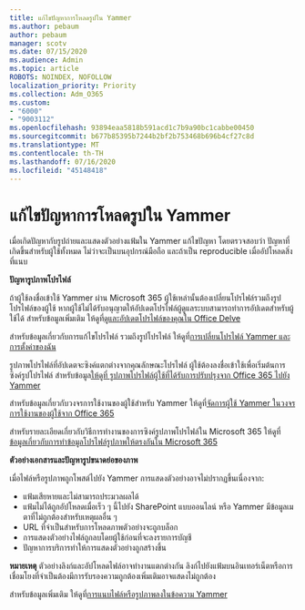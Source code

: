 ```yaml
---
title: แก้ไขปัญหาการโหลดรูปใน Yammer
ms.author: pebaum
author: pebaum
manager: scotv
ms.date: 07/15/2020
ms.audience: Admin
ms.topic: article
ROBOTS: NOINDEX, NOFOLLOW
localization_priority: Priority
ms.collection: Adm_O365
ms.custom:
- "6000"
- "9003112"
ms.openlocfilehash: 93894eaa5818b591acd1c7b9a90bc1cabbe00450
ms.sourcegitcommit: b677b85395b7244b2bf2b753468b696b4cf27c8d
ms.translationtype: MT
ms.contentlocale: th-TH
ms.lasthandoff: 07/16/2020
ms.locfileid: "45148418"
---
```

# <a name="troubleshoot-image-loading-issues-in-yammer"></a>แก้ไขปัญหาการโหลดรูปใน Yammer

เมื่อเกิดปัญหากับรูปถ่ายและแสดงตัวอย่างแฟ้มใน Yammer แก้ไขปัญหา โดยตรวจสอบว่า ปัญหาที่เกิดขึ้นสําหรับผู้ใช้ทั้งหมด ไม่ว่าจะเป็นบนอุปกรณ์มือถือ และถ้าเป็น reproducible เมื่ออัปโหลดสิ่งที่แนบ  

**ปัญหารูปภาพโปรไฟล์**  

ถ้าผู้ใช้ลงชื่อเข้าใช้ Yammer ผ่าน Microsoft 365 ผู้ใช้เหล่านั้นต้องเปลี่ยนโปรไฟล์รวมถึงรูปโปรไฟล์ของผู้ใช้ หากผู้ใช้ไม่ได้รับอนุญาตให้อัปเดตโปรไฟล์ผู้ดูแลระบบสามารถทําการอัปเดตสําหรับผู้ใช้ได้ สําหรับข้อมูลเพิ่มเติม ให้ดูที่[ดูและอัปเดตโปรไฟล์ของคุณใน Office Delve](https://support.microsoft.com/office/view-and-update-your-profile-in-office-delve-4e84343b-eedf-45a1-aeb9-8627ccca14ba)

สําหรับข้อมูลเกี่ยวกับการแก้ไขโปรไฟล์ รวมถึงรูปโปรไฟล์ ให้ดูที่[การเปลี่ยนโปรไฟล์ Yammer และการตั้งค่าของฉัน](https://support.microsoft.com/office/classic-yammer-change-my-yammer-profile-and-settings-a3aeca0e-de34-4897-9b59-de6516542851) 

รูปภาพโปรไฟล์ที่อัปเดตจะซิงค์แตกต่างจากคุณลักษณะโปรไฟล์ ผู้ใช้ต้องลงชื่อเข้าใช้เพื่อเริ่มต้นการซิงค์รูปโปรไฟล์ สําหรับข้อมูล[ให้ดูที่ รูปภาพโปรไฟล์ผู้ใช้ที่ได้รับการปรับปรุงจาก Office 365 ไปยัง Yammer](https://docs.microsoft.com/yammer/manage-yammer-users/manage-users-across-their-lifecycle#q-are-user-profile-pictures-updated-from-office-365-to-yammer)

สําหรับข้อมูลเกี่ยวกับวงจรการใช้งานของผู้ใช้สําหรับ Yammer ให้ดูที่[จัดการผู้ใช้ Yammer ในวงจรการใช้งานของผู้ใช้จาก Office 365](https://docs.microsoft.com/yammer/manage-yammer-users/manage-users-across-their-lifecycle)  

สําหรับรายละเอียดเกี่ยวกับวิธีการทํางานของการซิงค์รูปภาพโปรไฟล์ใน Microsoft 365 ให้ดูที่[ข้อมูลเกี่ยวกับการทําข้อมูลโปรไฟล์รูปภาพให้ตรงกันใน Microsoft 365](https://support.microsoft.com/office/information-about-profile-picture-synchronization-in-microsoft-365-20594d76-d054-4af4-a660-401133e3d48a)  

**ตัวอย่างเอกสารและปัญหารูปขนาดย่อของภาพ**  

เมื่อไฟล์หรือรูปภาพถูกโพสต์ไปยัง Yammer การแสดงตัวอย่างอาจไม่ปรากฏขึ้นเนื่องจาก: 

- แฟ้มเสียหายและไม่สามารถประมวลผลได้
- แฟ้มไม่ได้ถูกอัปโหลดเมื่อเร็ว ๆ นี้ไปยัง SharePoint แบบออนไลน์ หรือ Yammer มีข้อมูลเมตาที่ไม่ถูกต้องสําหรับเหตุผลอื่น ๆ
- URL ที่จําเป็นสําหรับการโหลดภาพตัวอย่างจะถูกบล็อก
- การแสดงตัวอย่างไฟล์ถูกลบโดยผู้ใช้ก่อนที่จะลงรายการบัญชี
- ปัญหาการบริการทําให้การแสดงตัวอย่างถูกสร้างขึ้น

**หมายเหตุ** ตัวอย่างลิงก์และอัปโหลดไฟล์อาจทํางานแตกต่างกัน ลิงก์ไปยังแฟ้มบนอินเทอร์เน็ตหรือการเชื่อมโยงที่จําเป็นต้องมีการรับรองความถูกต้องเพิ่มเติมอาจแสดงไม่ถูกต้อง

สําหรับข้อมูลเพิ่มเติม ให้ดูที่[การแนบไฟล์หรือรูปภาพลงในข้อความ Yammer](https://support.microsoft.com/office/attach-a-file-or-image-to-a-yammer-message-f576d4d1-ad66-4ce4-9c43-46cf75978dbf) 